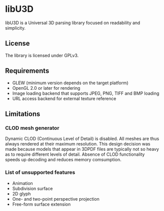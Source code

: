 libU3D
========
libU3D is a Universal 3D parsing library focused on readability and simplicity.

## License
The library is licensed under GPLv3.

## Requirements
+ GLEW (minimum version depends on the target platform)
+ OpenGL 2.0 or later for rendering
+ Image loading backend that supports JPEG, PNG, TIFF and BMP loading
+ URL access backend for external texture reference

## Limitations

### CLOD mesh generator
Dynamic CLOD (Continuous Level of Detail) is disabled.
All meshes are thus always rendered at their maximum resolution.
This design decision was made because models that appear in 3DPDF files
are typically not so heavy as to require different levels of detail.
Absence of CLOD functionality speeds up decoding and reduces memory comsumption.

### List of unsupported features
+ Animation
+ Subdivision surface
+ 2D glyph
+ One- and two-point perspective projection
+ Free-form surface extension
